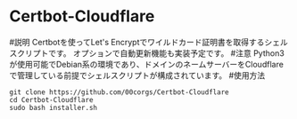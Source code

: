 # Certbot-Cloudflare
#説明
Certbotを使ってLet's Encryptでワイルドカード証明書を取得するシェルスクリプトです。
オプションで自動更新機能も実装予定です。
#注意
Python3が使用可能でDebian系の環境であり、ドメインのネームサーバーをCloudflareで管理している前提でシェルスクリプトが構成されています。
#使用方法
```
git clone https://github.com/00corgs/Certbot-Cloudflare
cd Certbot-Cloudflare
sudo bash installer.sh